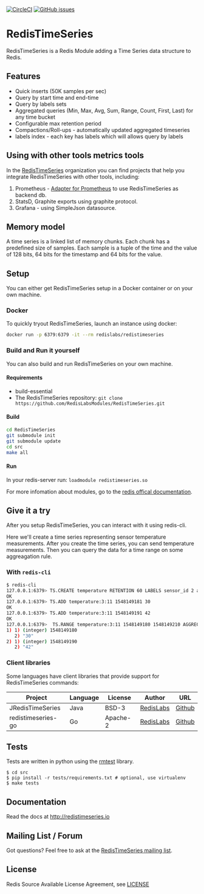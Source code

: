 [![CircleCI](https://circleci.com/gh/RedisLabsModules/RedisTimeSeries/tree/master.svg?style=svg)](https://circleci.com/gh/RedisLabsModules/RedisTimeSeries/tree/master)
[![GitHub issues](https://img.shields.io/github/release/RedisLabsModules/redis-timeseries.svg?kill_cache=1)](https://github.com/RedisLabsModules/redis-timeseries/releases/latest)

# RedisTimeSeries
RedisTimeSeries is a Redis Module adding a Time Series data structure to Redis.

## Features
- Quick inserts (50K samples per sec)
- Query by start time and end-time
- Query by labels sets
- Aggregated queries (Min, Max, Avg, Sum, Range, Count, First, Last) for any time bucket
- Configurable max retention period
- Compactions/Roll-ups - automatically updated aggregated timeseries
- labels index - each key has labels which will allows query by labels

## Using with other tools metrics tools
In the [RedisTimeSeries](https://github.com/RedisTimeSeries) organization you can
find projects that help you integrate RedisTimeSeries with other tools, including:

1. Prometheus - [Adapter for Prometheus](https://github.com/RedisTimeSeries/prometheus-redistimeseries-adapter) to use RedisTimeSeries as backend db.
2. StatsD, Graphite exports using graphite protocol.
3. Grafana - using SimpleJson datasource.

## Memory model
A time series is a linked list of memory chunks.
Each chunk has a predefined size of samples.
Each sample is a tuple of the time and the value of 128 bits,
64 bits for the timestamp and 64 bits for the value.

## Setup

You can either get RedisTimeSeries setup in a Docker container or on your own machine.

### Docker
To quickly tryout RedisTimeSeries, launch an instance using docker:
```sh
docker run -p 6379:6379 -it --rm redislabs/redistimeseries
```

### Build and Run it yourself

You can also build and run RedisTimeSeries on your own machine.

#### Requirements
-  build-essential
-  The RedisTimeSeries repository: `git clone https://github.com/RedisLabsModules/RedisTimeSeries.git`

#### Build

```bash
cd RedisTimeSeries
git submodule init
git submodule update
cd src
make all
```

#### Run

In your redis-server run: `loadmodule redistimeseries.so`

For more infomation about modules, go to the [redis offical documentation](https://redis.io/topics/modules-intro).

## Give it a try

After you setup RedisTimeSeries, you can interact with it using redis-cli.

Here we'll create a time series representing sensor temperature measurements. 
After you create the time series, you can send temperature measurements.
Then you can query the data for a time range on some aggreagation rule.

### With `redis-cli`
```sh
$ redis-cli
127.0.0.1:6379> TS.CREATE temperature RETENTION 60 LABELS sensor_id 2 area_id 32
OK
127.0.0.1:6379> TS.ADD temperature:3:11 1548149181 30
OK
127.0.0.1:6379> TS.ADD temperature:3:11 1548149191 42
OK
127.0.0.1:6379>  TS.RANGE temperature:3:11 1548149180 1548149210 AGGREGATION avg 5
1) 1) (integer) 1548149180
   2) "30"
2) 1) (integer) 1548149190
   2) "42"
```

### Client libraries

Some languages have client libraries that provide support for RedisTimeSeries commands:

| Project | Language | License | Author | URL |
| ------- | -------- | ------- | ------ | --- |
| JRedisTimeSeries | Java | BSD-3 | [RedisLabs](https://redislabs.com/) | [Github](https://github.com/RedisTimeSeries/JRedisTimeSeries/) |
| redistimeseries-go | Go | Apache-2 | [RedisLabs](https://redislabs.com/) | [Github](https://github.com/RedisTimeSeries/redistimeseries-go) |

## Tests
Tests are written in python using the [rmtest](https://github.com/RedisLabs/rmtest) library.
```
$ cd src
$ pip install -r tests/requirements.txt # optional, use virtualenv
$ make tests
```

## Documentation
Read the docs at http://redistimeseries.io

## Mailing List / Forum
Got questions? Feel free to ask at the [RedisTimeSeries mailing list](https://groups.google.com/forum/#!forum/redistimeseries).

## License
Redis Source Available License Agreement, see [LICENSE](LICENSE)
